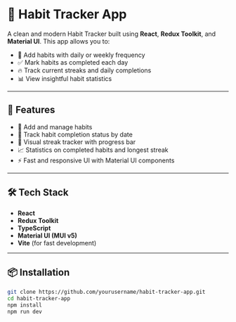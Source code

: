 # 🧠 Habit Tracker App

A clean and modern Habit Tracker built using **React**, **Redux Toolkit**, and **Material UI**. This app allows you to:

- 📌 Add habits with daily or weekly frequency
- ✅ Mark habits as completed each day
- 🔥 Track current streaks and daily completions
- 📊 View insightful habit statistics

---

## 🚀 Features

- 📝 Add and manage habits
- 📅 Track habit completion status by date
- 🎯 Visual streak tracker with progress bar
- 📈 Statistics on completed habits and longest streak
- ⚡ Fast and responsive UI with Material UI components

---

## 🛠️ Tech Stack

- **React**
- **Redux Toolkit**
- **TypeScript**
- **Material UI (MUI v5)**
- **Vite** (for fast development)

---

## 📦 Installation

```bash
git clone https://github.com/yourusername/habit-tracker-app.git
cd habit-tracker-app
npm install
npm run dev

